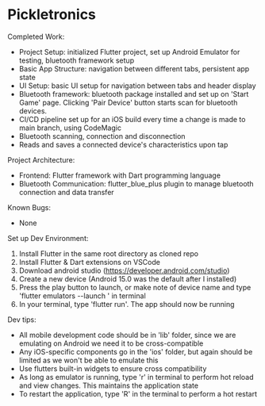 # Pickletronics
Completed Work:
- Project Setup: initialized Flutter project, set up Android Emulator for testing, bluetooth framework setup
- Basic App Structure: navigation between different tabs, persistent app state
- UI Setup: basic UI setup for navigation between tabs and header display
- Bluetooth framework: bluetooth package installed and set up on 'Start Game' page. Clicking 'Pair Device' button starts scan for bluetooth devices.
- CI/CD pipeline set up for an iOS build every time a change is made to main branch, using CodeMagic
- Bluetooth scanning, connection and disconnection
- Reads and saves a connected device's characteristics upon tap
  
Project Architecture:
- Frontend: Flutter framework with Dart programming language
- Bluetooth Communication: flutter_blue_plus plugin to manage bluetooth connection and data transfer

Known Bugs:
- None

Set up Dev Environment:
1. Install Flutter in the same root directory as cloned repo
2. Install Flutter & Dart extensions on VSCode
3. Download android studio (https://developer.android.com/studio)
4. Create a new device (Android 15.0 was the default after I installed)
5. Press the play button to launch, or make note of device name and type 'flutter emulators --launch <device name>' in terminal
6. In your terminal, type 'flutter run'. The app should now be running

Dev tips:
- All mobile development code should be in 'lib' folder, since we are emulating on Android we need it to be cross-compatible
- Any iOS-specific components go in the 'ios' folder, but again should be limited as we won't be able to emulate this
- Use flutters built-in widgets to ensure cross compatibility
- As long as emulator is running, type 'r' in terminal to perform hot reload and view changes. This maintains the application state
- To restart the application, type 'R' in the terminal to perform a hot restart

